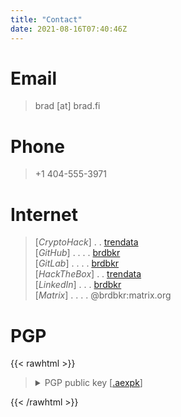 ```yaml
---
title: "Contact"
date: 2021-08-16T07:40:46Z
---
```

# Email
> brad [at] brad.fi

# Phone
> +1 404-555-3971

# Internet
> [*CryptoHack*] . . [trendata](https://cryptohack.org/user/trendata/)\
> [*GitHub*] . . . . [brdbkr](https://www.github.com/brdbkr)\
> [*GitLab*] . . . . [brdbkr](https://gitlab.com/brdbkr)\
> [*HackTheBox*] . . [trendata](https://app.hackthebox.eu/profile/559589)\
> [*LinkedIn*] . . . [brdbkr](https://www.linkedin.com/in/brdbkr/)\
> [*Matrix*] . . . . @brdbkr:matrix.org

# PGP
{{< rawhtml >}}
<blockquote>
<details>
<summary>PGP public key [<a href="/bradbaker-pubkey.aexpk" type="application/pgp-keys" title="Brad Baker PGP public key, .aexpk format">.aexpk</a>]</summary>
<samp></br>
-----BEGIN PGP PUBLIC KEY BLOCK-----</br>
Version: GnuPG v2</br>
Comment: Brad Baker &lt;brad@brad.fi&gt;</br>
</br>
mQINBGEl10cBEADNHwkl695Yik91VjmyWg817a4pf8SUhSGE7RAd8lGcpnDowV2f</br>
pGrLiNZcEXbwQ4CBErAvIQDDdtiLUL8PR0sa1QcNbeTUUi2cXJ49CQbq4J6znVlU</br>
TzWI9K5KZlbtpBqYz4oRhiWA4md9uy6qxtVIwdnYgSQ89VOxpp4Hl8T949pqApF3</br>
e63XLaBQA9FnMyTb/GhFiLUtmzg6hqiUdb+0NXEAondWv5L6lrm6Z/r9ex14Bhk+</br>
yVHr2N4ERCS3jG7+lvr7UemfJshSAP0YuHYP16Sj/LiSMJDp1g7cAiqZbUgfIS0P</br>
WjayTK9kbYrDYRGDyb0uf0TP9kBvVBPRJ+htmEoHZVsyax06R4BvKtYevyVonSJ5</br>
BUHyMsgPfaZzkj/uKywN07xq8+lGWAUYONY298f6JBk5oO3LsJr7I8WRJzF8QAZH</br>
JxoSXfUciyCU0G6bAlZUn+JqlxEtOewj4TAkj9v0vPSLvTisJBXHB0DHxqC53sZc</br>
uy1tJUEdHpl837oBRoMz5BtZNt8lN4HUEbhzL7yfDbSM+MFPIa770W8XZvu+ABES</br>
KJa4lxzs0qPE7xzXqLmWT6lpmCOI4cJp0wSYa+kM3OV3Tx+onhejlGh3EjN41m5K</br>
sYxqKJuIV1wm6HxULfIdLoGKY4qbBfcxQuVOaWbpT/ujn+Yzh/Xx/+XhAwARAQAB</br>
tBlCcmFkIEJha2VyIDxicmFkQGJyYWQuZmk+iQJOBBMBCgA4FiEEsVVB3uWJeltk</br>
sQAJc4h6G943MhEFAmEl10cCGwMFCwkIBwIGFQoJCAsCBBYCAwECHgECF4AACgkQ</br>
c4h6G943MhF7kA//V1+asujWcTUBbS2mAvFmHxJX+HQ9uZ3M4i0hJOhb3APFfARe</br>
Q0GRw02usMRFnQqfqgOemVRikYr2GgTvXa9IopdnhBA7qZPlzh0sjPS/bu715dKZ</br>
A6muXlSVK5nqhGBTowfdwDR09nL4t6zcKsSnPWzI4rADlaxSVhuA1BkfQbB67Zky</br>
tmXOlcF6aFv/wgIR9FTo3rRmgc5AM34sLiyNoDWEp/jFqG8FeGZrVDgqbsSMhpVM</br>
XBIlCiKZEO1WH7XX2emLteEIwAthk8zjI4FM4j/IAcxduCJ020IpWhI4QUUwJNqX</br>
GUWM5Opk2grDw/7zZl2K6452FZvEw1oeodfs/RBXQBYiPIZTBBtLlQpro5WL5EY0</br>
5TM3AB5U3hNYFjQLCzEKHcZ2vL1zvByHfYEZPhYVtjqZ4YeeaEpS8BfsfBeAvRjv</br>
phbHQIHrW4wdKYpIBDu6FzVADCuh4jrOEl02Q0PubAPGPZANHVGtyHyHEeHn7QJ5</br>
TU8HAOJNuZnxnNFTS578BvPPCXWyDACcLQyYCuUxrBgUqYXnRqd9JBWOgWyEJ2zm</br>
AYe0y4ylqA403oAUWVze4CR70QoDwSqPeeIH1fRA54QtbMDaeQAo40GWZ6/KPt8e</br>
d7jlYDmmpgaGweSiptZ1XYbgx3+Oskf/lFtYm22wmCYi6UB8EQS2ztUVU9y5Ag0E</br>
YSXXRwEQAM3maXF6ShTVswl5oLPWUufTl5HlP4i8O/kYRZDayBH+yjYAxDZ2MnBr</br>
7+sx/kjQ1owJeD/jCH9RSLbl/HJkS9IgWBBW25BKnl3SfdRhHSxQdYKF6BL/AaQS</br>
MvsoKAw6S3jS9RSnwneYrV0BE3QPnDt3N5ha+DZy7Kuk/WAhXPRMBvGx/bz+8C0r</br>
IvhDmjUyDxorhoEQfxyLFS61MaWnc/R52LT7Bkj1QQxI6KsdivED3B8+dgsYcwmI</br>
uTzDGKGZD1kL9/o7UiHovUZd5W3Qmhn515DZN4up4EJH9TJpYco9LBs6YQX/G0QG</br>
bDsne+fMFFV1WhTXFfz7LwTSsxQQortYp9AQ41Zab2P3w9dtbSCYtRzB+/HeJjW6</br>
0xyKLjjBUE0rcDdekkGPKFM+/CdkJpG1+CQFUysjU5kyB5p3WNg1PNR+5aDdGIjh</br>
pnIHe/qf0RnZLbu7y5eA6Sk+GqnX4xY7Jfris2pCJooKR52yYmws5KoiQt38ccoh</br>
0KeRef+RTxSdw01RpPeG4EKK25qBhCMFxxIuYHY+ovfC25AKZwr3KtGVKu5xnSqI</br>
FF4DaErNj14Ty0bK6pWOwRZSX+akwXDIH2ETY7l3Zz1N5nJQmo1bBWUrapEoqtTV</br>
ofTVJk+HEHbCxBg64yQETYZOYkvP6/U3HfvDLqW5w+ljRz8kvkWDABEBAAGJAjYE</br>
GAEKACAWIQSxVUHe5Yl6W2SxAAlziHob3jcyEQUCYSXXRwIbDAAKCRBziHob3jcy</br>
ERV2D/9iXXT8EOeeZa2jzJcqm7mewuDHBdjEtwhoKlsQgbOGFQxIiOq05uGYA49n</br>
zUs0EBit9AxM3i0uGhqiseNe30MvNszgy8UGX7b0Roil8L0QbONFJJqbPQn/luIM</br>
sKswwGViWECfsLMHx5sLl1ceeb9WVGICQtfV2MCCp7TME5r25KeAd0vAS/Iaw+TU</br>
zvCsjRoKzqYmYjyUOFD0LS37uTkNgSIh62gtOKn8MawszA7YsXRgFyMY6ro1ango</br>
oCJbF9NrKuIa6E3XfuzBaTzaFGvwA8b5vD1ZKpxCRf55LvNSDSArIGHrplF8Ek60</br>
FgaTVW/zwM08GmQEtYJEj0FPgtCVxjnaYB2UrO9U0xPBcaAlraDJkj18L+EbHAtT</br>
5giRbbw1dJeBRrti9oDfQYJhQXZnURiedx7J8o78bPaPDpZbehgJ6j25hs4VfPX/</br>
nLCgcC40Oo2vL1yoXQEgFw/2927Sjw08Iv903eb6Y4ZOZVp/+Bw8MgfbixJgf0lt</br>
v4uYJVkTewcxy6IsqSBJDRfgTFD3bn+s3HTAxQhc1ex2Xex6YP7JSVgJQjLN7Muh</br>
LVa9+o0Egw6WoUEQrh95nW88lZwYFdf+oyTgWY7ZHgn4HTgePzfBzqoLvQbAxFXs</br>
LYVtHZaI1oDpmfOoyaoNu3kKKu4kL1BSqIb53XD5W30e7MbQ8g==</br>
=qosn</br>
-----END PGP PUBLIC KEY BLOCK-----
</samp>
</details></blockquote>
{{< /rawhtml >}}
